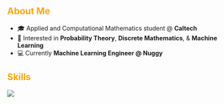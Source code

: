 <h2><span style="color: orange;">About Me</span></h2>

- 🎓 Applied and Computational Mathematics student @ **Caltech**  
- 🧠 Interested in **Probability Theory**, **Discrete Mathematics**, & **Machine Learning**  
- 💻 Currently **Machine Learning Engineer @ Nuggy**  

<h2><span style="color: orange;">Skills</span></h2>

<p>
  <img src="https://skillicons.dev/icons?i=python,r,java,js,c,cpp,html,css" />
</p>



